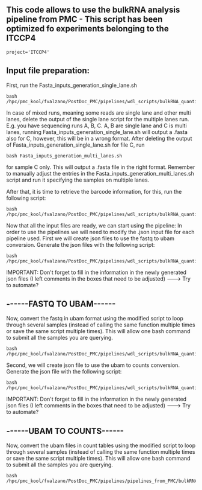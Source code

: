 ## This code allows to use the bulkRNA analysis pipeline from PMC - This script has been optimized fo experiments belonging to the ITCCP4
    project='ITCCP4'

## Input file preparation:
First, run the Fasta_inputs_generation_single_lane.sh

    bash /hpc/pmc_kool/fvalzano/PostDoc_PMC/pipelines/wdl_scripts/bulkRNA_quantification/Fasta_inputs_generation_single_lane.sh

In case of mixed runs, meaning some reads are single lane and other multi lanes, delete the output of the single lane script for the multiple lanes run.
E.g. you have sequencing runs A, B, C. A, B are single lane and C is multi lanes, running Fasta_inputs_generation_single_lane.sh will output a .fasta also for C,  however, this will be in a wrong format. After deleting the output of Fasta_inputs_generation_single_lane.sh for file C, run 

    bash Fasta_inputs_generation_multi_lanes.sh 
    
for sample C only. This will output a .fasta file in the right format.
Remember to manually adjust the entries in the Fasta_inputs_generation_multi_lanes.sh script and run it specifying the samples on multiple lanes.

After that, it is time to retrieve the barcode information, for this, run the following script:

    bash /hpc/pmc_kool/fvalzano/PostDoc_PMC/pipelines/wdl_scripts/bulkRNA_quantification/Barcodes_search.sh

Now that all the input files are ready, we can start using the pipeline:
In order to use the pipelines we will need to modify the .json input file for each pipeline used. 
First we will create json files to use the fastq to ubam conversion. Generate the json files with the following script:

    bash /hpc/pmc_kool/fvalzano/PostDoc_PMC/pipelines/wdl_scripts/bulkRNA_quantification/Fastq_ubam_workflow_fv_inputs_json_generation.sh

IMPORTANT: Don't forget to fill in the information in the newly generated json files (I left comments in the boxes that need to be adjusted)  ---> Try to automate?

## ------FASTQ TO UBAM------
Now, convert the fastq in ubam format using the modified script to loop through several samples (instead of calling the same
function multiple times or save the same script multiple times). This will allow one bash command to submit all the samples you are querying.

    bash /hpc/pmc_kool/fvalzano/PostDoc_PMC/pipelines/wdl_scripts/bulkRNA_quantification/${project}/run_fastq_ubam_workflow_fv_looped.sh

Second, we will create json file to use the ubam to counts conversion. Generate the json file with the following script:

    bash /hpc/pmc_kool/fvalzano/PostDoc_PMC/pipelines/wdl_scripts/bulkRNA_quantification/Rna_fusions_germline_snv_inputs_no_molgenis_fv_generation.sh

IMPORTANT: Don't forget to fill in the information in the newly generated json files (I left comments in the boxes that need to be adjusted)   ---> Try to automate?


## ------UBAM TO COUNTS------
Now, convert the ubam files in count tables using the modified script to loop through several samples (instead of calling the same
function multiple times or save the same script multiple times). This will allow one bash command to submit all the samples you are querying.

    bash /hpc/pmc_kool/fvalzano/PostDoc_PMC/pipelines/pipelines_from_PMC/bulkRNA_quantification/${project}/run_rna_fusion_workflow_fv_looped.sh